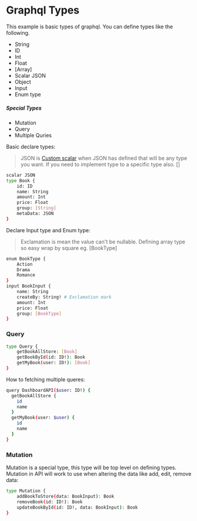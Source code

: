 # Graphql Types
This example is basic types of graphql. You can define types like the following.
- String
- ID
- Int
- Float
- [Array]
- Scalar JSON
- Object
- Input
- Enum type
##### Special Types
- Mutation
- Query
- Multiple Quries

Basic declare types:
> JSON is [Custom scalar] when JSON has defined that will be any type you want. If you need to implement type to a specific type also. []
```sh
scalar JSON
type Book {
    id: ID
    name: String
    amount: Int
    price: Float
    group: [String]
    metaData: JSON
}
```
Declare Input type and Enum type:
> Exclamation is mean the value can't be nullable.
> Defining array type so easy wrap by square eg. [BookType]
```sh
enum BookType {
    Action
    Drama
    Romance
}
input BookInput {
    name: String
    createBy: String! # Exclamation mark
    amount: Int
    price: Float
    group: [BookType]
}
```
### Query
```sh
type Query {
    getBookAllStore: [Book]
    getBookById(id: ID!): Book
    getMyBook(user: ID!): [Book]
}
```
How to fetching multiple queres:
```sh
query DashboardAPI($user: ID!) {
  getBookAllStore {
    id
    name
  }
  getMyBook(user: $user) {
    id
    name
  }
}
```
### Mutation
Mutation is a special type, this type will be top level on defining types. Mutation in API will work to use when altering the data like add, edit, remove data:
```sh
type Mutation {
    addBookToStore(data: BookInput): Book
    removeBook(id: ID!): Book
    updateBookById(id: ID!, data: BookInput): Book
}
```
[Custom scalar]: <https://www.graphql-tools.com/docs/scalars#custom-graphqlscalartype-instance>
